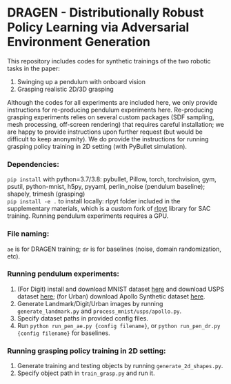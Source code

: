 # DRAGEN - Distributionally Robust Policy Learning via Adversarial Environment Generation

<!-- [Paper](https://arxiv.org/abs/2008.01913) | [Review](https://drive.google.com/file/d/1VmLh07UuOVhDxGXh2YoVCJf3GvHNbG0M/view?usp=sharing) | [Experiment video](https://www.youtube.com/watch?v=dfXyHvOTolc&t=3s) | [5min presentation at CoRL 2020](https://www.youtube.com/watch?v=nabtvOWoIlo&feature=emb_logo) -->

<!-- [![Watch the video](https://img.youtube.com/vi/dfXyHvOTolc/maxresdefault.jpg)](https://www.youtube.com/watch?v=dfXyHvOTolc) -->

This repository includes codes for synthetic trainings of the two robotic tasks in the paper:
1. Swinging up a pendulum with onboard vision
2. Grasping realistic 2D/3D grasping

Although the codes for all experiments are included here, we only provide instructions for re-producing pendulum experiments here. Re-producing grasping experiments relies on several custom packages (SDF sampling, mesh processing, off-screen rendering) that requires careful installation; we are happy to provide instructions upon further request (but would be difficult to keep anonymity). We do provide the instructions for running grasping policy training in 2D setting (with PyBullet simulation).

### Dependencies:
`pip install` with python=3.7/3.8: pybullet, Pillow, torch, torchvision, gym, psutil, python-mnist, h5py, pyyaml, perlin_noise (pendulum baseline); shapely, trimesh (grasping) \
`pip install -e .` to install locally: rlpyt folder included in the supplementary materials, which is a custom fork of [rlpyt](https://github.com/astooke/rlpyt) library for SAC training. Running pendulum experiments requires a GPU.

### File naming:
`ae` is for DRAGEN training; `dr` is for baselines (noise, domain randomization, etc).

### Running pendulum experiments:
1. (For Digit) install and download MNIST dataset [here](https://pypi.org/project/python-mnist/) and download USPS dataset [here](https://www.kaggle.com/bistaumanga/usps-dataset); (for Urban) download Apollo Synthetic dataset [here](https://apollo.auto/synthtic.html).
2. Generate Landmark/Digit/Urban images by running ```generate_landmark.py``` and ```process_mnist/usps/apollo.py```.
3. Specify dataset paths in provided config files.
4. Run ```python run_pen_ae.py {config filename}```, or ```python run_pen_dr.py {config filename}``` for baselines. 
<!-- (**Note:** the default number of -->

### Running grasping policy training in 2D setting:
1. Generate training and testing objects by running `generate_2d_shapes.py`.
2. Specify object path in ```train_grasp.py``` and run it. 

<!-- ### Future release
1. 
